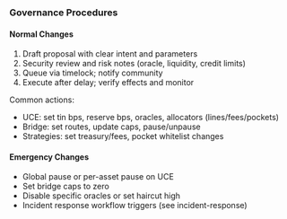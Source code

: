 ### Governance Procedures

#### Normal Changes
1) Draft proposal with clear intent and parameters
2) Security review and risk notes (oracle, liquidity, credit limits)
3) Queue via timelock; notify community
4) Execute after delay; verify effects and monitor

Common actions:
- UCE: set tin bps, reserve bps, oracles, allocators (lines/fees/pockets)
- Bridge: set routes, update caps, pause/unpause
- Strategies: set treasury/fees, pocket whitelist changes

#### Emergency Changes
- Global pause or per-asset pause on UCE
- Set bridge caps to zero
- Disable specific oracles or set haircut high
- Incident response workflow triggers (see incident-response)
